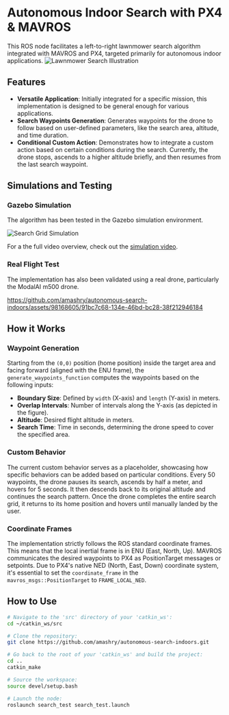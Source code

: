 # Autonomous Indoor Search with PX4 & MAVROS

This ROS node facilitates a left-to-right lawnmower search algorithm integrated with MAVROS and PX4, targeted primarily for autonomous indoor applications.
![Lawnmower Search Illustration](https://github.com/amashry/autonomous-search-indoors/assets/98168605/094d5750-9877-4c63-ba50-8c80d7f58ea4)

## Features
- **Versatile Application**: Initially integrated for a specific mission, this implementation is designed to be general enough for various applications.
- **Search Waypoints Generation**: Generates waypoints for the drone to follow based on user-defined parameters, like the search area, altitude, and time duration.
- **Conditional Custom Action**: Demonstrates how to integrate a custom action based on certain conditions during the search. Currently, the drone stops, ascends to a higher altitude briefly, and then resumes from the last search waypoint.

## Simulations and Testing

### Gazebo Simulation
The algorithm has been tested in the Gazebo simulation environment. 

![Search Grid Simulation](https://github.com/amashry/autonomous-search-indoors/assets/98168605/9e1944bf-47f3-49e8-b9ff-0aa4eb79a228)

For a the full video overview, check out the [simulation video](https://drive.google.com/file/d/1LT0K3gaqwdd0eGpYQzA2Q_Wcw3-fH4S5/view?usp=sharing).

### Real Flight Test
The implementation has also been validated using a real drone, particularly the ModalAI m500 drone.

https://github.com/amashry/autonomous-search-indoors/assets/98168605/91bc7c68-134e-46bd-bc28-38f212946184

## How it Works

### Waypoint Generation
Starting from the `(0,0)` position (home position) inside the target area and facing forward (aligned with the ENU frame), the `generate_waypoints_function` computes the waypoints based on the following inputs:
- **Boundary Size**: Defined by `width` (X-axis) and `length` (Y-axis) in meters.
- **Overlap Intervals**: Number of intervals along the Y-axis (as depicted in the figure).
- **Altitude**: Desired flight altitude in meters.
- **Search Time**: Time in seconds, determining the drone speed to cover the specified area.

### Custom Behavior
The current custom behavior serves as a placeholder, showcasing how specific behaviors can be added based on particular conditions. Every 50 waypoints, the drone pauses its search, ascends by half a meter, and hovers for 5 seconds. It then descends back to its original altitude and continues the search pattern. Once the drone completes the entire search grid, it returns to its home position and hovers until manually landed by the user.

### Coordinate Frames
The implementation strictly follows the ROS standard coordinate frames. This means that the local inertial frame is in ENU (East, North, Up). MAVROS communicates the desired waypoints to PX4 as PositionTarget messages or setpoints. Due to PX4's native NED (North, East, Down) coordinate system, it's essential to set the `coordinate_frame` in the `mavros_msgs::PositionTarget` to `FRAME_LOCAL_NED`.

## How to Use

```bash
# Navigate to the 'src' directory of your 'catkin_ws':
cd ~/catkin_ws/src

# Clone the repository:
git clone https://github.com/amashry/autonomous-search-indoors.git

# Go back to the root of your 'catkin_ws' and build the project:
cd ..
catkin_make

# Source the workspace:
source devel/setup.bash

# Launch the node:
roslaunch search_test search_test.launch
```

